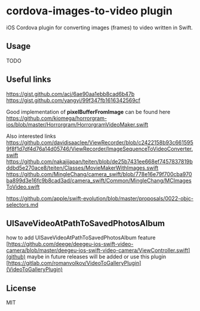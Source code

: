 # cordova-images-to-video plugin

iOS Cordova plugin for converting images (frames) to video written in Swift.

## Usage

TODO

## Useful links 

https://gist.github.com/acj/6ae90aa1ebb8cad6b47b
https://gist.github.com/yangyi/99f347fb1616342569cf

Good implementation of **pixelBufferFromImage** can be found here https://github.com/kiomega/horrorgram-ios/blob/master/Horrorgram/HorrorgramVideoMaker.swift

Also interested links
https://github.com/davidisaaclee/ViewRecorder/blob/c2422158b93c6615959f8f1d7df4d76a14d05746/ViewRecorder/ImageSequenceToVideoConverter.swift
https://github.com/nakajijapan/teiten/blob/de25b7431ee668ef7457837819bddbd5e270ace8/teiten/Classes/MovieMakerWithImages.swift
https://github.com/MingleChang/camera_swift/blob/778e16e79f700cba970ba899d3e16fc9b8cad3ad/camera_swift/Common/MingleChang/MCImagesToVideo.swift

https://github.com/apple/swift-evolution/blob/master/proposals/0022-objc-selectors.md

## UISaveVideoAtPathToSavedPhotosAlbum

how to add UISaveVideoAtPathToSavedPhotosAlbum feature 
[https://github.com/deege/deegeu-ios-swift-video-camera/blob/master/deegeu-ios-swift-video-camera/ViewController.swift](github)
maybe in future releases will be added or use this plugin [https://gitlab.com/romanvolkov/VideoToGalleryPlugin](VideoToGalleryPlugin)

## License

MIT
